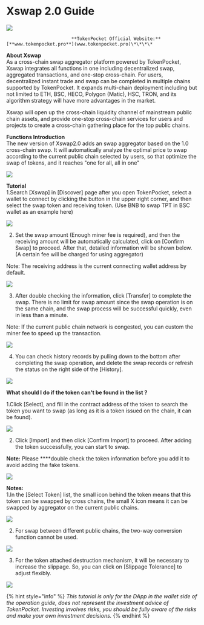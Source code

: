 # Xswap 2.0 Guide



![](../../.gitbook/assets/xswap2.png)

                            **TokenPocket Official Website:** [**www.tokenpocket.pro**](www.tokenpocket.pro)\*\*\*\*

**About Xswap**  
As a cross-chain swap aggregator platform powered by TokenPocket, Xswap integrates all functions in one including decentralized swap, aggregated transactions, and one-stop cross-chain. For users, decentralized instant trade and swap can be completed in multiple chains supported by TokenPocket. It expands multi-chain deployment including but not limited to ETH, BSC, HECO, Polygon \(Matic\), HSC, TRON, and its algorithm strategy will have more advantages in the market.

Xswap will open up the cross-chain liquidity channel of mainstream public chain assets, and provide one-stop cross-chain services for users and projects to create a cross-chain gathering place for the top public chains.

**Functions Introduction**  
The new version of Xswap2.0 adds an swap aggregator based on the 1.0 cross-chain swap. It will automatically analyze the optimal price to swap according to the current public chain selected by users, so that optimize the swap of tokens, and it reaches "one for all, all in one"

![](../../.gitbook/assets/01.png)

**Tutorial**  
1.Search \[Xswap\] in \[Discover\] page after you open TokenPocket, select a wallet to connect by clicking the button in the upper right corner, and then select the swap token and receiving token. \(Use BNB to swap TPT in BSC wallet as an example here\)

![](../../.gitbook/assets/1.png)

2. Set the swap amount \(Enough miner fee is required\), and then the receiving amount will be automatically calculated, click on \[Confirm Swap\] to proceed. After that, detailed information will be shown below. \(A certain fee will be charged for using aggregator\)

Note: The receiving address is the current connecting wallet address by default. 

![](../../.gitbook/assets/2%20%281%29.jpg)

3. After double checking the information, click \[Transfer\] to complete the swap. There is no limit for swap amount since the swap operation is on the same chain, and the swap process will be successful quickly, even in less than a minute.

Note: If the current public chain network is congested, you can custom the miner fee to speed up the transaction.

![](../../.gitbook/assets/5.png)

4. You can check history records by pulling down to the bottom after completing the swap operation, and delete the swap records or refresh the status on the right side of the \[History\].

![](../../.gitbook/assets/3.jpg)



**What should I do if the token can't be found in the list ?**

1.Click \[Select\], and fill in the contract address of the token to search the token you want to swap \(as long as it is a token issued on the chain, it can be found\).

![](../../.gitbook/assets/1.1.png)

2. Click \[Import\] and then click \[Confirm Import\] to proceed. After adding the token successfully, you can start to swap.

**Note:** Please ****double check the token information before you add it to avoid adding the fake tokens.

![](../../.gitbook/assets/1.2.png)



**Notes:**  
1.In the \[Select Token\] list, the small icon behind the token means that this token can be swapped by cross chains, the small X icon means it can be swapped by aggregator on the current public chains.

![](../../.gitbook/assets/2.1.png)

2. For swap between different public chains, the two-way conversion function cannot be used.

![](../../.gitbook/assets/2.2.jpg)

3. For the token attached destruction mechanism, it will be necessary to increase the slippage. So, you can click on \[Slippage Tolerance\] to adjust flexibly.

![](../../.gitbook/assets/2.3.jpg)



{% hint style="info" %}
_This tutorial is only for the DApp in the wallet side of the operation guide, does not represent the investment advice of TokenPocket. Investing involves risks, you should be fully aware of the risks and make your own investment decisions._
{% endhint %}



